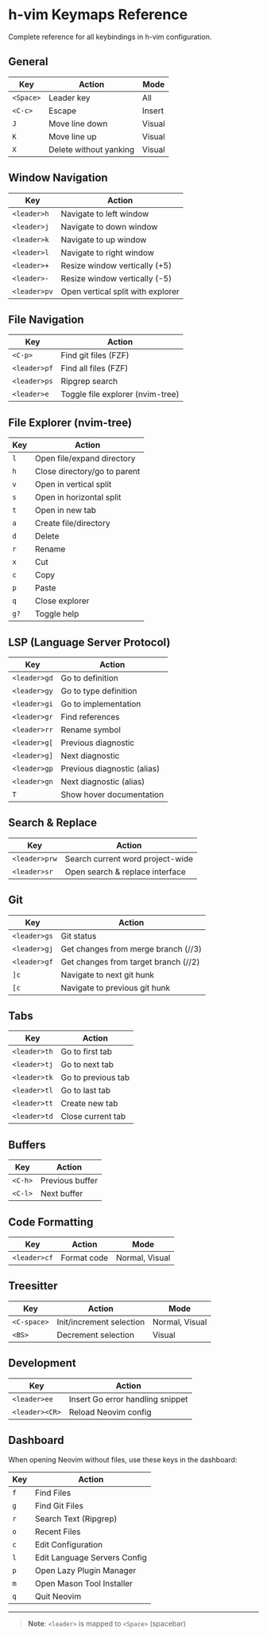 # h-vim Keymaps Reference

Complete reference for all keybindings in h-vim configuration.

## General

| Key | Action | Mode |
|-----|--------|------|
| `<Space>` | Leader key | All |
| `<C-c>` | Escape | Insert |
| `J` | Move line down | Visual |
| `K` | Move line up | Visual |
| `X` | Delete without yanking | Visual |

## Window Navigation

| Key | Action |
|-----|--------|
| `<leader>h` | Navigate to left window |
| `<leader>j` | Navigate to down window |
| `<leader>k` | Navigate to up window |
| `<leader>l` | Navigate to right window |
| `<leader>+` | Resize window vertically (+5) |
| `<leader>-` | Resize window vertically (-5) |
| `<leader>pv` | Open vertical split with explorer |

## File Navigation

| Key | Action |
|-----|--------|
| `<C-p>` | Find git files (FZF) |
| `<leader>pf` | Find all files (FZF) |
| `<leader>ps` | Ripgrep search |
| `<leader>e` | Toggle file explorer (nvim-tree) |

## File Explorer (nvim-tree)

| Key | Action |
|-----|--------|
| `l` | Open file/expand directory |
| `h` | Close directory/go to parent |
| `v` | Open in vertical split |
| `s` | Open in horizontal split |
| `t` | Open in new tab |
| `a` | Create file/directory |
| `d` | Delete |
| `r` | Rename |
| `x` | Cut |
| `c` | Copy |
| `p` | Paste |
| `q` | Close explorer |
| `g?` | Toggle help |

## LSP (Language Server Protocol)

| Key | Action |
|-----|--------|
| `<leader>gd` | Go to definition |
| `<leader>gy` | Go to type definition |
| `<leader>gi` | Go to implementation |
| `<leader>gr` | Find references |
| `<leader>rr` | Rename symbol |
| `<leader>g[` | Previous diagnostic |
| `<leader>g]` | Next diagnostic |
| `<leader>gp` | Previous diagnostic (alias) |
| `<leader>gn` | Next diagnostic (alias) |
| `T` | Show hover documentation |

## Search & Replace

| Key | Action |
|-----|--------|
| `<leader>prw` | Search current word project-wide |
| `<leader>sr` | Open search & replace interface |

## Git

| Key | Action |
|-----|--------|
| `<leader>gs` | Git status |
| `<leader>gj` | Get changes from merge branch (//3) |
| `<leader>gf` | Get changes from target branch (//2) |
| `]c` | Navigate to next git hunk |
| `[c` | Navigate to previous git hunk |

## Tabs

| Key | Action |
|-----|--------|
| `<leader>th` | Go to first tab |
| `<leader>tj` | Go to next tab |
| `<leader>tk` | Go to previous tab |
| `<leader>tl` | Go to last tab |
| `<leader>tt` | Create new tab |
| `<leader>td` | Close current tab |

## Buffers

| Key | Action |
|-----|--------|
| `<C-h>` | Previous buffer |
| `<C-l>` | Next buffer |

## Code Formatting

| Key | Action | Mode |
|-----|--------|------|
| `<leader>cf` | Format code | Normal, Visual |

## Treesitter

| Key | Action | Mode |
|-----|--------|------|
| `<C-space>` | Init/increment selection | Normal, Visual |
| `<BS>` | Decrement selection | Visual |

## Development

| Key | Action |
|-----|--------|
| `<leader>ee` | Insert Go error handling snippet |
| `<leader><CR>` | Reload Neovim config |

## Dashboard

When opening Neovim without files, use these keys in the dashboard:

| Key | Action |
|-----|--------|
| `f` | Find Files |
| `g` | Find Git Files |
| `r` | Search Text (Ripgrep) |
| `o` | Recent Files |
| `c` | Edit Configuration |
| `l` | Edit Language Servers Config |
| `p` | Open Lazy Plugin Manager |
| `m` | Open Mason Tool Installer |
| `q` | Quit Neovim |

---

> **Note**: `<leader>` is mapped to `<Space>` (spacebar)